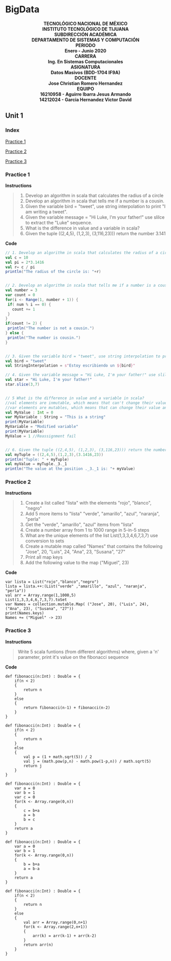 # BigData
<b><p align="center">
                                                 TECNOLÓGICO NACIONAL DE MÉXICO</br>
                                                INSTITUTO TECNOLÓGICO DE TIJUANA</br>
                                                      SUBDIRECCIÓN ACADÉMICA</br>
                                              DEPARTAMENTO DE SISTEMAS Y COMPUTACIÓN</br> 
                                                           PERIODO</br>
                                                      Enero - Junio 2020</br>
                                                           CARRERA</br>
                                               Ing. En Sistemas Computacionales</br>
                                                          ASIGNATURA</br> 
                                                Datos Masivos (BDD-1704 IF9A)</br>
                                                           DOCENTE</br>
                                                Jose Christian Romero Hernandez</br>
                                                           EQUIPO</br>
                                             16210958 - Aguirre Ibarra Jesus Armando</br>
                                             14212024 - Garcia Hernandez Victor David</br>                                                                                     
</p></b>

## Unit 1
### Index
[Practice 1](#id1)

[Practice 2](#id2)

[Practice 3](#id3)

### Practice 1 <a name="id1"></a>
**Instructions**
>1. Develop an algorithm in scala that calculates the radius of a circle
>2. Develop an algorithm in scala that tells me if a number is a cousin.
>3. Given the variable bird = "tweet", use string interpolation to print "I am writing a tweet".
>4. Given the variable message = "Hi Luke, I'm your father!" use slilce to extract the "Luke" sequence.
>5. What is the difference in value and a variable in scala?
>6. Given the tuple ((2,4,5), (1,2,3), (3,116,23))) return the number 3.141

**Code**
```scala
// 1. Develop an algorithm in scala that calculates the radius of a circle
val c = 10
val pi = 2*3.1416
val r= c / pi
println("The radius of the circle is: "+r)


// 2. Develop an algorithm in scala that tells me if a number is a cousin.
val number = 3
var count = 0
for(i <- Range(1, number + 1)) {
 if( num % i == 0) {
   count += 1
 }
}
if(count != 2) {
 println("The number is not a cousin.")
} else {
 println("The number is cousin.")
}


// 3. Given the variable bird = "tweet", use string interpolation to print "Estoy escribiendo un tweet".
val bird = "tweet"
val StringInterpolation = s"Estoy escribiendo un ${bird}"

// 4. Given the variable message = "Hi Luke, I'm your father!" use slilce to extract the "Luke" sequence.
val star = "Hi Luke, I'm your father!"
star.slice(3,7)


// 5 What is the difference in value and a variable in scala?
//val elements are inmutable, which means that can't change their value once they were defined
//var elements are mutables, which means that can change their value anytime during program execution 
val MyValue : Int = 0
var MyVariable : String = "This is a string"
print(MyVariable)
MyVariable = "Modified variable"
print(MyVariable)
MyValue = 1 //Reassignment fail


// 6. Given the tuple ((2,4,5), (1,2,3), (3,116,23))) return the number 3.1416
val myTuple = ((2,4,5),(1,2,3),(3.1416,23))
println("Tuple: " + myTuple)
val myValue = myTuple._3._1
println("The value at the position ._3._1 is: "+ myValue)
```

### Practice 2 <a name="id2"></a>
**Instructions**
 >1. Create a list called "lista" with the elements "rojo", "blanco", "negro"
 >2. Add 5 more items to "lista" "verde", "amarillo", "azul", "naranja", "perla"
 >3. Get the "verde", "amarillo", "azul" items from "lista"
 >4. Create a number array from 1 to 1000 range in 5-in-5 steps
 >5. What are the unique elements of the list List(1,3,3,4,6,7,3,7) use conversion to sets
 >6. Create a mutable map called "Names" that contains the following
     "Jose", 20, "Luis", 24, "Ana", 23, "Susana", "27"
 >7.  Print all map keys
 >8.  Add the following value to the map ("Miguel", 23)
 
**Code**
```
var lista = List("rojo","blanco","negro")
lista = lista.++:(List("verde" ,"amarillo", "azul", "naranja", "perla"))
val arr = Array.range(1,1000,5)
List(1,3,3,4,6,7,3,7).toSet
var Names = collection.mutable.Map( ("Jose", 20), ("Luis", 24), ("Ana", 23), ("Susana", "27"))
print(Names.keys)
Names += ("Miguel" -> 23)
```
### Practice 3 <a name="id3"></a>
**Instructions**
> Write 5 scala funtions (from different algorithms) where, given a 'n' parameter, print it's value on the fibonacci sequence

**Code**
```
def fibonacci(n:Int) : Double = {
    if(n < 2)
    {
        return n
    }
    else
    {
        return fibonacci(n-1) + fibonacci(n-2)
    }
} 

def fibonacci(n:Int) : Double = {
    if(n < 2)
    {
        return n
    }
    else
    {
        val p = (1 + math.sqrt(5)) / 2
        val j = (math.pow(p,n) - math.pow(1-p,n)) / math.sqrt(5)  
        return j
    }
} 

def fibonacci(n:Int) : Double = {
    var a = 0
    var b = 1
    var c = 0
    for(k <- Array.range(0,n))
    {
        c = b+a
        a = b
        b = c
    }
    return a
}

def fibonacci(n:Int) : Double = {
    var a = 0
    var b = 1
    for(k <- Array.range(0,n))
    {
        b = b+a
        a = b-a
    }
    return a
}

def fibonacci(n:Int) : Double = {
    if(n < 2)
    {
        return n
    }
    else
    {
        val arr = Array.range(0,n+1)
        for(k <- Array.range(2,n+1))
        {
            arr(k) = arr(k-1) + arr(k-2)
        }
        return arr(n)
    }
} 
```
